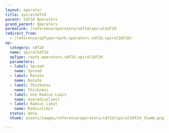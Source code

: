 ```yaml
---
layout: operator
title: spiralSdf2d
parent: Sdf2d Operators
grand_parent: Operators
permalink: /reference/operators/sdf2d/spiralSdf2d
redirect_from:
  - /reference/opType/raytk.operators.sdf2d.spiralSdf2d/
op:
  category: sdf2d
  name: spiralSdf2d
  opType: raytk.operators.sdf2d.spiralSdf2d
  parameters:
  - label: Spread
    name: Spread
  - label: Rotate
    name: Rotate
  - label: Thickness
    name: Thickness
  - label: Use Radius Limit
    name: Useradiuslimit
  - label: Radius Limit
    name: Radiuslimit
  status: beta
  thumb: assets/images/reference/operators/sdf2d/spiralSdf2d_thumb.png

---
```

